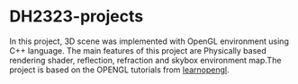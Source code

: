 # DH2323-projects
In this project, 3D scene was implemented with OpenGL environment using C++ language. 
The main features of this project are Physically based rendering shader,
reflection, refraction and skybox environment map.The project is based on the OPENGL tutorials from [learnopengl](https://learnopengl.com).
